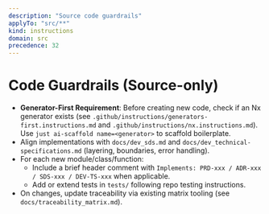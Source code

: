 ```yaml
---
description: "Source code guardrails"
applyTo: "src/**"
kind: instructions
domain: src
precedence: 32
---
```


# Code Guardrails (Source-only)

- **Generator-First Requirement**: Before creating new code, check if an Nx generator exists (see `.github/instructions/generators-first.instructions.md` and `.github/instructions/nx.instructions.md`). Use `just ai-scaffold name=<generator>` to scaffold boilerplate.
- Align implementations with `docs/dev_sds.md` and `docs/dev_technical-specifications.md` (layering, boundaries, error handling).
- For each new module/class/function:
  - Include a brief header comment with `Implements: PRD-xxx / ADR-xxx / SDS-xxx / DEV-TS-xxx` when applicable.
  - Add or extend tests in `tests/` following repo testing instructions.
- On changes, update traceability via existing matrix tooling (see `docs/traceability_matrix.md`).
